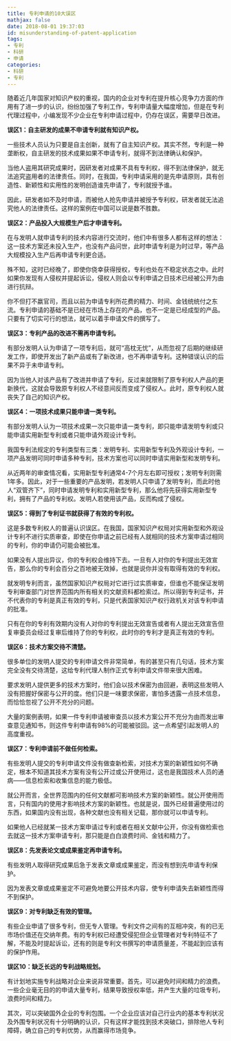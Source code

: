 ```yaml
---
title: 专利申请的10大误区
mathjax: false
date: 2018-08-01 19:37:03
id: misunderstanding-of-patent-application
tags:
- 专利
- 科研
- 申请
categories:
- 科研
- 专利
---
```


随着近几年国家对知识产权的重视，国内的企业对专利在提升核心竞争力方面的作用有了进一步的认识，纷纷加强了专利工作，专利申请量大幅度增加，但是在专利代理过程中，小编发现不少企业在专利申请过程中，仍存在误区，需要早日改进。

<!---more--->

**误区1：自主研发的成果不申请专利就有知识产权。**

一些技术人员认为只要是自主创新，就有了自主知识产权。其实不然，专利是一种垄断权，自主研发的技术成果如果不申请专利，就得不到法律确认和保护。

当他人盗用其研究成果时，因研发者对成果不具有专利权，得不到法律保护，就无法追究盗用者的法律责任。同时，在我国，专利申请采用的是先申请原则，具有创造性、新颖性和实用性的发明创造谁先申请了，专利就授予谁。

因此，研发者如不及时申请，而被他人抢先申请并被授予专利权，研发者就无法追究他人的法律责任。这样的案例在中国可以说是数不胜数。

**误区2：产品投入大规模生产后才申请专利。**

在与发明人就申请专利的技术内容进行交流时，他们中有很多人都有这样的想法：这一技术方案还未投入生产，也没有产品问世，此时申请专利是为时过早，等产品大规模投入生产后再申请专利更合适。

殊不知，这时已经晚了，即使你侥幸获得授权，专利也处在不稳定状态之中。此时如果你发现有人侵权并提起诉讼，侵权人则会以专利申请之日技术已经被公开为由进行抗辩。

你不但打不嬴官司，而且以前为申请专利所花费的精力、时间、金钱统统付之东流。专利申请的基础不是已经在市场上存在的产品，也不一定是已经成型的产品。只要有了切实可行的想法，就可以着手申请文件的撰写了。

**误区3：专利产品的改进不需再申请专利。**

有部分发明人认为申请了一项专利后，就可“高枕无忧”，从而忽视了后期的继续研发工作，即使开发出了新产品或有了新改进，也不再申请专利。这种错误认识的后果不异于未申请专利。

因为当他人对该产品有了改进并申请了专利，反过来就限制了原专利权人产品的更新换代，这就会导致原专利权人不经意间反而变成了侵权人。此时，原专利权人就丧失了自己的知识产权。

**误区4：一项技术成果只能申请一类专利。**

有部分发明人认为一项技术成果一次只能申请一类专利，即只能申请发明专利或只能申请实用新型专利或者只能申请外观设计专利。

我国专利法规定的专利类型有三类：发明专利、实用新型专利及外观设计专利，一项产品发明可同时申请多种专利，技术方案也可以同时申请实用新型和发明专利。

从近两年的审查情况看，实用新型专利通常4-7个月左右即可授权；发明专利则需1年多。因此，对于一些重要的产品发明，若发明人只申请了发明专利，而此时他人“双管齐下”，同时申请发明专利和实用新型专利，那么他将先获得实用新型专利，拥有了产品的专利权。发明人若使用该产品，反而构成了侵权。

**误区5：得到了专利证书就获得了有效的专利权。**

这是多数专利权人的普遍认识误区。在我国，国家知识产权局对实用新型和外观设计专利不进行实质审查，即使在你申请之前已经有人就相同的技术方案申请过相同的专利，你的申请仍可能会被批准。

如果没有人提出异议，你的专利权会维持下去。一旦有人对你的专利提出无效宣告，那么你的专利会百分之百地被无效掉，也就是说你并没有取得有效的专利权。

就发明专利而言，虽然国家知识产权局对它进行过实质审查，但谁也不能保证发明专利审查部门对世界范围内所有相关的文献资料都检索过。所以得到专利证书，并不代表你的专利是真正有效的专利，只是代表国家知识产权行政机关对该专利申请的批准。

只有在你的专利有效期内没有人对你的专利提出无效宣告或者有人提出无效宣告但复审委员会经过复审后维持了你的专利权，此时你的专利才是真正有效的专利。

**误区6：技术方案交待不清楚。**

很多单位的发明人提交的专利申请文件非常简单，有的甚至只有几句话，技术方案完全没有交待清楚，这给专利代理人制作正式专利申请文件带来很大困难。

要求发明人提供更多的技术方案时，他们会以技术保密为由回避，表明这些发明人没有把握好保密与公开的度。他们只是一味要求保密，害怕多透露一点技术信息，而恰恰忽视了公开不充分的问题。

大量的案例表明，如果一件专利申请被审查员以技术方案公开不充分为由而发出审查意见通知书，则这件专利申请有98%的可能被驳回。这一点希望引起发明人的高度重视。

**误区7：专利申请前不做任何检索。**

有些发明人提交的专利申请文件没有做查新检索，对技术方案的新颖性如何不确定，根本不知道其技术方案有没有公开过或公开使用过，这也是我国技术人员的通病——信息检索和收集信息的能力极低。

就公开而言，全世界范围内的任何文献都可影响技术方案的新颖性。就公开使用而言，只有国内的使用才影响技术方案的新颖性。也就是说，国外已经普遍使用过的东西，如果国内没有出现，各种文献也没有相关记载，那你就可以申请专利。

如果他人已经就某一技术方案申请过专利或者在相关文献中公开，你没有做检索也去就这一技术方案申请专利，那只能是白白浪费时间、金钱和精力了。

**误区8：先发表论文或成果鉴定再申请专利。**

有些发明人取得研究成果后急于发表文章或成果鉴定，而没有想到先申请专利保护。

因为发表文章或成果鉴定不可避免地要公开技术内容，使专利申请失去新颖性而得不到保护。

**误区9：对专利缺乏有效的管理。**

有些企业申请了很多专利，但无专人管理。专利文件之间有的互相冲突，有的已无市场价值还在交纳年费。有的专利权已经遭受侵犯但企业管理者对专利特征不了解，不能及时提起诉讼，还有的则是专利文书撰写的申请质量差，不能起到应该有的保护作用。

**误区10：缺乏长远的专利战略规划。**

有计划地实施专利战略对企业来说非常重要。首先，可以避免时间和精力的浪费。一些企业毫无目的的申请大量专利，结果导致授权率低，并产生大量的垃圾专利，浪费时间和精力。

其次，可以突破国外企业的专利包围。一个企业应该对自己行业内的基本专利状况及外围专利状况有十分明确的认识，只有这样才能找到技术突破口，排除他人专利障碍，确立自己的专利优势，从而赢得市场竞争。